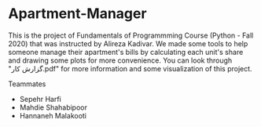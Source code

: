 # Apartment-Manager
This is the project of Fundamentals of Programmming Course (Python - Fall 2020) that was instructed by Alireza Kadivar.
We made some tools to help someone manage their apartment's bills by calculating each unit's share and drawing some plots for more convenience.
You can look through "گزارش کار.pdf" for more information and some visualization of this project.
 </ul>
Teammates
<ul>
  <li>Sepehr Harfi</li>
  <li>Mahdie Shahabipoor</li>
  <li>Hannaneh Malakooti</li>
</ul>
